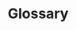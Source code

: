 ---
layout: landing-page
sectionKey: Glossary
title: Glossary
description: This glossary (or controlled vocabulary) captures the preferred and non-preferred terms we use when working on the GOV.UK platform.
details:
  "It covers terminology in the:

  - backend information layer – content models, content schemas and content types
  
  - frontend presentation layer – templates, layouts, components and containers


  The benefits of having a shared vocabulary are:

  - creates collective understanding and consistency
  
  - reduces ambiguity and miscommunication
  
  - improves collaboration across teams 
  
  - supports onboarding for new team members

  - keeps systems coherent as they grow"
image:
  src: /assets/images/glossary.svg
  alt: Three vertical stacks of colorful blocks, each topped with the GOV.UK crown as its connector.
---